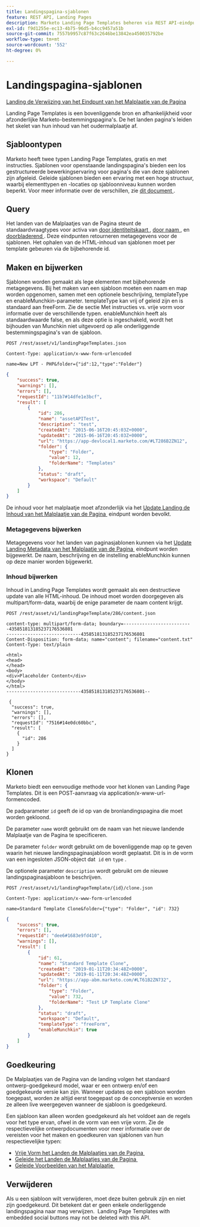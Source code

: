 ```yaml
---
title: Landingspagina-sjablonen
feature: REST API, Landing Pages
description: Marketo Landing Page Templates beheren via REST API-eindpunten voor gratis formulieren en soorten met instructies, zoeken op id of naam, HTML maken, bijwerken, klonen, Munchkin.
exl-id: f9d1255e-ec13-4b75-96d5-b4cc9457a51b
source-git-commit: 7557b9957c87f63c2646be13842ea450035792be
workflow-type: tm+mt
source-wordcount: '552'
ht-degree: 0%

---
```


# Landingspagina-sjablonen

[&#x200B; Landing de Verwijzing van het Eindpunt van het Malplaatje van de Pagina &#x200B;](https://developer.adobe.com/marketo-apis/api/asset/#tag/Landing-Page-Templates)

Landing Page Templates is een bovenliggende bron en afhankelijkheid voor afzonderlijke Marketo-bestemmingspagina&#39;s. De het landen pagina&#39;s leiden het skelet van hun inhoud van het oudermalplaatje af.

## Sjabloontypen

Marketo heeft twee typen Landing Page Templates, gratis en met instructies. Sjablonen voor openstaande landingspagina&#39;s bieden een los gestructureerde bewerkingservaring voor pagina&#39;s die van deze sjablonen zijn afgeleid. Geleide sjablonen bieden een ervaring met een hoge structuur, waarbij elementtypen en -locaties op sjabloonniveau kunnen worden beperkt. Voor meer informatie over de verschillen, zie [&#x200B; dit document &#x200B;](https://experienceleague.adobe.com/nl/docs/marketo/using/product-docs/demand-generation/landing-pages/understanding-landing-pages/understanding-free-form-vs-guided-landing-pages).

## Query

Het landen van de Malplaatjes van de Pagina steunt de standaardvraagtypes voor activa van [&#x200B; door identiteitskaart &#x200B;](https://developer.adobe.com/marketo-apis/api/asset/#tag/Landing-Page-Templates/operation/getLandingPageTemplateByIdUsingGET), [&#x200B; door naam &#x200B;](https://developer.adobe.com/marketo-apis/api/asset/#tag/Landing-Page-Templates/operation/getLandingPageTemplateByNameUsingGET), en [&#x200B; doorbladerend &#x200B;](https://developer.adobe.com/marketo-apis/api/asset/#tag/Landing-Page-Templates/operation/getLandingPageTemplatesUsingGET). Deze eindpunten retourneren metagegevens voor de sjablonen. Het ophalen van de HTML-inhoud van sjablonen moet per template gebeuren via de bijbehorende id.

## Maken en bijwerken

Sjablonen worden gemaakt als lege elementen met bijbehorende metagegevens. Bij het maken van een sjabloon moeten een naam en map worden opgenomen, samen met een optionele beschrijving, templateType en enableMunchkin-parameter. templateType kan vrij of geleid zijn en is standaard aan freeForm. Zie de sectie Met instructies vs. vrije vorm voor informatie over de verschillende typen. enableMunchkin heeft als standaardwaarde false, en als deze optie is ingeschakeld, wordt het bijhouden van Munchkin niet uitgevoerd op alle onderliggende bestemmingspagina&#39;s van de sjabloon.

```
POST /rest/asset/v1/landingPageTemplates.json
```

```
Content-Type: application/x-www-form-urlencoded
```

```
name=New LPT - PHP&folder={"id":12,"type":"Folder"}
```

```json
{
    "success": true,
    "warnings": [],
    "errors": [],
    "requestId": "11b7#14dfe1e3bcf",
    "result": [
        {
            "id": 286,
            "name": "assetAPITest",
            "description": "test",
            "createdAt": "2015-06-16T20:45:03Z+0000",
            "updatedAt": "2015-06-16T20:45:03Z+0000",
            "url": "https://app-devlocal1.marketo.com/#LT286B2ZN12",
            "folder": {
                "type": "Folder",
                "value": 12,
                "folderName": "Templates"
            },
            "status": "draft",
            "workspace": "Default"
        }
    ]
}
```

De inhoud voor het malplaatje moet afzonderlijk via het [&#x200B; Update Landing de Inhoud van het Malplaatje van de Pagina &#x200B;](https://developer.adobe.com/marketo-apis/api/asset/#tag/Landing-Page-Templates/operation/updateLandingPageTemplateContentUsingPOST) eindpunt worden bevolkt.

### Metagegevens bijwerken

Metagegevens voor het landen van paginasjablonen kunnen via het [&#x200B; Update Landing Metadata van het Malplaatje van de Pagina &#x200B;](https://developer.adobe.com/marketo-apis/api/asset/#tag/Landing-Page-Templates/operation/updateLpTemplateUsingPOST) eindpunt worden bijgewerkt. De naam, beschrijving en de instelling enableMunchkin kunnen op deze manier worden bijgewerkt.

### Inhoud bijwerken

Inhoud in Landing Page Templates wordt gemaakt als een destructieve update van alle HTML-inhoud. De inhoud moet worden doorgegeven als multipart/form-data, waarbij de enige parameter de naam content krijgt.

```
POST /rest/asset/v1/landingPageTemplate/286/content.json
```

```
content-type: multipart/form-data; boundary=--------------------------435851813185237176536801
----------------------------435851813185237176536801
Content-Disposition: form-data; name="content"; filename="content.txt"
Content-Type: text/plain

<html>
<head>
</head>
<body>
<div>Placeholder Content</div>
</body>
</html>
----------------------------435851813185237176536801--
```

```
 {
  "success": true,
  "warnings": [],
  "errors": [],
  "requestId": "7516#14e0dc60bbc",
  "result": [
    {
      "id": 286
    }
  ]
}
```

## Klonen

Marketo biedt een eenvoudige methode voor het klonen van Landing Page Templates. Dit is een POST-aanvraag via application/x-www-url-formencoded.

De padparameter `id` geeft de id op van de bronlandingspagina die moet worden gekloond.

De parameter `name` wordt gebruikt om de naam van het nieuwe landende Malplaatje van de Pagina te specificeren.

De parameter `folder` wordt gebruikt om de bovenliggende map op te geven waarin het nieuwe landingspaginasjabloon wordt geplaatst. Dit is in de vorm van een ingesloten JSON-object dat  `id` en `type` .

De optionele parameter `description` wordt gebruikt om de nieuwe landingspaginasjabloon te beschrijven.

```
POST /rest/asset/v1/landingPageTemplate/{id}/clone.json
```

```
Content-Type: application/x-www-form-urlencoded
```

```
name=Standard Template Clone&folder={"type": "Folder", "id": 732}
```

```json
{
    "success": true,
    "errors": [],
    "requestId": "dee6#1683e9fd410",
    "warnings": [],
    "result": [
        {
            "id": 61,
            "name": "Standard Template Clone",
            "createdAt": "2019-01-11T20:34:48Z+0000",
            "updatedAt": "2019-01-11T20:34:48Z+0000",
            "url": "https://app-abm.marketo.com/#LT61B2ZN732",
            "folder": {
                "type": "Folder",
                "value": 732,
                "folderName": "Test LP Template Clone"
            },
            "status": "draft",
            "workspace": "Default",
            "templateType": "freeForm",
            "enableMunchkin": true
        }
    ]
}
```

## Goedkeuring

De Malplaatjes van de Pagina van de landing volgen het standaard ontwerp-goedgekeurd model, waar er een ontwerp en/of een goedgekeurde versie kan zijn. Wanneer updates op een sjabloon worden toegepast, worden ze altijd eerst toegepast op de conceptversie en worden ze alleen live weergegeven wanneer de sjabloon is goedgekeurd.

Een sjabloon kan alleen worden goedgekeurd als het voldoet aan de regels voor het type ervan, ofwel in de vorm van een vrije vorm. Zie de respectievelijke ontwerpdocumenten voor meer informatie over de vereisten voor het maken en goedkeuren van sjablonen van hun respectievelijke typen:

- [&#x200B; Vrije Vorm het Landen de Malplaatjes van de Pagina &#x200B;](https://experienceleague.adobe.com/nl/docs/marketo/using/product-docs/demand-generation/landing-pages/landing-page-templates/create-a-free-form-landing-page-template)
- [&#x200B; Geleide het Landen de Malplaatjes van de Pagina &#x200B;](https://experienceleague.adobe.com/nl/docs/marketo/using/product-docs/demand-generation/landing-pages/landing-page-templates/create-a-guided-landing-page-template)
- [&#x200B; Geleide Voorbeelden van het Malplaatje &#x200B;](https://experienceleague.adobe.com/nl/docs/marketo/using/product-docs/demand-generation/landing-pages/landing-page-templates/guided-landing-page-template-list)

## Verwijderen

Als u een sjabloon wilt verwijderen, moet deze buiten gebruik zijn en niet zijn goedgekeurd. Dit betekent dat er geen enkele onderliggende landingspagina naar mag verwijzen.  Landing Page Templates with embedded social buttons may not be deleted with this API.
